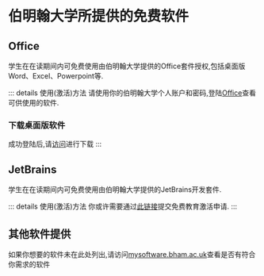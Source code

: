 # 伯明翰大学所提供的免费软件

## Office

学生在在读期间内可免费使用由伯明翰大学提供的Office套件授权,包括桌面版Word、Excel、Powerpoint等.

::: details 使用(激活)方法
请使用你的伯明翰大学个人账户和密码,登陆[Office](https://www.office.com/apps)查看可供使用的软件.

### 下载桌面版软件

成功登陆后,请[访问](https://portal.office.com/account/)进行下载
:::

## JetBrains

学生在在读期间内可免费使用由伯明翰大学提供的JetBrains开发套件.

::: details 使用(激活)方法
你或许需要通过[此链接](https://www.jetbrains.com/community/education/)提交免费教育激活申请.
:::

## 其他软件提供

如果你想要的软件未在此处列出,请访问[mysoftware.bham.ac.uk](https://mysoftware.bham.ac.uk/)查看是否有符合你需求的软件